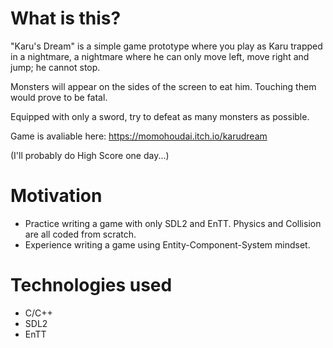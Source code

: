 # What is this?
"Karu's Dream" is a simple game prototype where you play as Karu trapped in a nightmare, a nightmare where he can only move left, move right and jump; he cannot stop. 

Monsters will appear on the sides of the screen to eat him. Touching them would prove to be fatal.

Equipped with only a sword, try to defeat as many monsters as possible. 

Game is avaliable here: https://momohoudai.itch.io/karudream

(I'll probably do High Score one day...)

# Motivation
* Practice writing a game with only SDL2 and EnTT. Physics and Collision are all coded from scratch.
* Experience writing a game using Entity-Component-System mindset. 

# Technologies used
* C/C++
* SDL2
* EnTT

